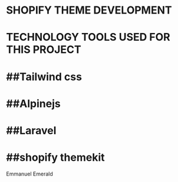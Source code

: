 # SHOPIFY THEME DEVELOPMENT

# TECHNOLOGY TOOLS USED FOR THIS PROJECT

# ##Tailwind css
# ##Alpinejs
# ##Laravel
# ##shopify themekit


Emmanuel Emerald